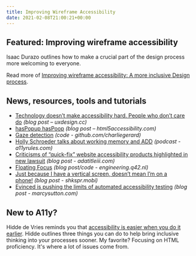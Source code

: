 ```yaml
---
title: Improving Wireframe Accessibility
date: 2021-02-08T21:00:21+00:00
---
```


## Featured: Improving wireframe accessibility

Isaac Durazo outlines how to make a crucial part of the design process more welcoming to everyone.

Read more of [Improving wireframe accessibility: A more inclusive Design process](https://bocoup.com/blog/improving-wireframe-accessibility-a-more-inclusive-design-process).

## News, resources, tools and tutorials

* [Technology doesn’t make accessibility hard. People who don’t care do](https://uxdesign.cc/technology-doesnt-make-accessibility-hard-people-who-don-t-care-do-97a296d228d4) _(blog post – uxdesign.cc)_
* [hasPopup hasPoop](https://html5accessibility.com/stuff/2021/02/02/haspopup-haspoop/) _(blog post – html5accessibility.com)_
* [Gaze detection](https://github.com/charliegerard/gaze-detection) _(code - github.com/charliegerard)_
* [Holly Schroeder talks about working memory and ADD](https://a11yrules.com/podcast/holly-schroeder-talks-about-working-memory-and-add/) _(podcast - a11yrules.com)_
* [Criticisms of “quick-fix” website accessibility products highlighted in new lawsuit](https://www.adatitleiii.com/2021/01/criticisms-of-quick-fix-website-accessibility-products-highlighted-in-new-lawsuit/) _(blog post - adatitleiii.com)_
* [Floating Focus](https://engineering.q42.nl/floating-focus/) _(blog post/code - engineering.q42.nl)_
* [Just because I have a vertical screen, doesn’t mean I’m on a phone!](https://shkspr.mobi/blog/2021/02/just-because-i-have-a-vertical-screen-doesnt-mean-im-on-a-phone/) _(blog post - shkspr.mobi)_
* [Evinced is pushing the limits of automated accessibility testing](https://marcysutton.com/evinced-automated-accessibility-testing) _(blog post - marcysutton.com)_

## New to A11y?

Hidde de Vries reminds you that [accessibility is easier when you do it earlier](https://hiddedevries.nl/en/blog/2021-02-04-its-easier-when-you-do-it-earlier). Hidde outlines three things you can do to help bring inclusive thinking into your processes sooner. My favorite? Focusing on HTML proficiency. It's where a lot of issues come from.